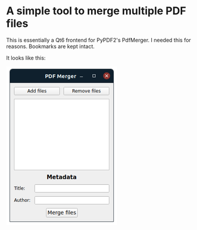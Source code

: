 # A simple tool to merge multiple PDF files

This is essentially a Qt6 frontend for PyPDF2's PdfMerger. I needed this for reasons.
Bookmarks are kept intact.

It looks like this:

![Screenshot](pdf-merger-screenshot.png)

